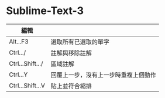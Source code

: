 # Sublime-Text-3
| 編輯 | 　
| ------------|---------------------------|
| Alt...F3 | 選取所有已選取的單字 |
| Ctrl.../ | 註解與移除註解 |
| Ctrl...Shift.../ | 區域註解 |
| Ctrl...Y | 回覆上一步，沒有上一步時重複上個動作 |
| Ctrl...Shift...V | 貼上並符合縮排 |
